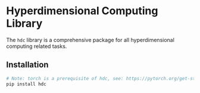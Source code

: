 # Hyperdimensional Computing Library

The `hdc` library is a comprehensive package for all hyperdimensional computing related tasks.
  
## Installation

```bash
# Note: torch is a prerequisite of hdc, see: https://pytorch.org/get-started/locally/ for an installation guide.
pip install hdc
```
